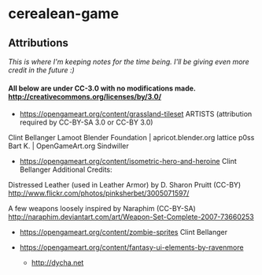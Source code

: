 ﻿# cerealean-game

## Attributions

*This is where I'm keeping notes for the time being. I'll be giving even more credit in the future :)*

#### All below are under CC-3.0 with no modifications made. http://creativecommons.org/licenses/by/3.0/

- https://opengameart.org/content/grassland-tileset
ARTISTS (attribution required by CC-BY-SA 3.0 or CC-BY 3.0)

Clint Bellanger
Lamoot
Blender Foundation | apricot.blender.org
lattice
p0ss
Bart K. | OpenGameArt.org
Sindwiller

- https://opengameart.org/content/isometric-hero-and-heroine
Clint Bellanger
Additional Credits:

Distressed Leather (used in Leather Armor) by D. Sharon Pruitt (CC-BY) http://www.flickr.com/photos/pinksherbet/3005071597/

A few weapons loosely inspired by Naraphim (CC-BY-SA) http://naraphim.deviantart.com/art/Weapon-Set-Complete-2007-73660253

- https://opengameart.org/content/zombie-sprites
Clint Bellanger

- https://opengameart.org/content/fantasy-ui-elements-by-ravenmore
  - http://dycha.net
